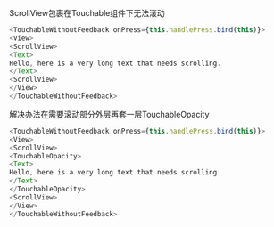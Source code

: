 ScrollView包裹在Touchable组件下无法滚动

```js
<TouchableWithoutFeedback onPress={this.handlePress.bind(this)}>
<View>
<ScrollView>
<Text>
Hello, here is a very long text that needs scrolling.
</Text>
<ScrollView>
</View>
</TouchableWithoutFeedback>
```

解决办法在需要滚动部分外层再套一层TouchableOpacity

```js
<TouchableWithoutFeedback onPress={this.handlePress.bind(this)}>
<View>
<ScrollView>
<TouchableOpacity>
<Text>
Hello, here is a very long text that needs scrolling.
</Text>
</TouchableOpacity>
<ScrollView>
</View>
</TouchableWithoutFeedback>
```




